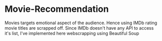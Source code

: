 # Movie-Recommendation
Movies targets emotional aspect of the audience. Hence using IMDb rating movie titles are scrapped off. Since IMDb doesn't have any API to access it's list, I've implemented here webscrapping using Beautiful Soup
